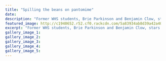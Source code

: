 ```yaml
---
title: "Spilling the beans on pantomime"
date: 
description: "Former WHS students, Brie Parkinson and Benjamin Clow, stars of Jack and the Beanstalk..."
featured_image: http://c1940652.r52.cf0.rackcdn.com/5a83934ab8d39a42a40005df/Brie-Parkinson--Ben-Clow.Jack--the-Beanstalk.jpg
excerpt: "Former WHS students, Brie Parkinson and Benjamin Clow, stars of Jack and the Beanstalk."
gallery_image_1: 
gallery_image_2: 
gallery_image_3: 
gallery_image_4: 
gallery_image_5: 
---
```

